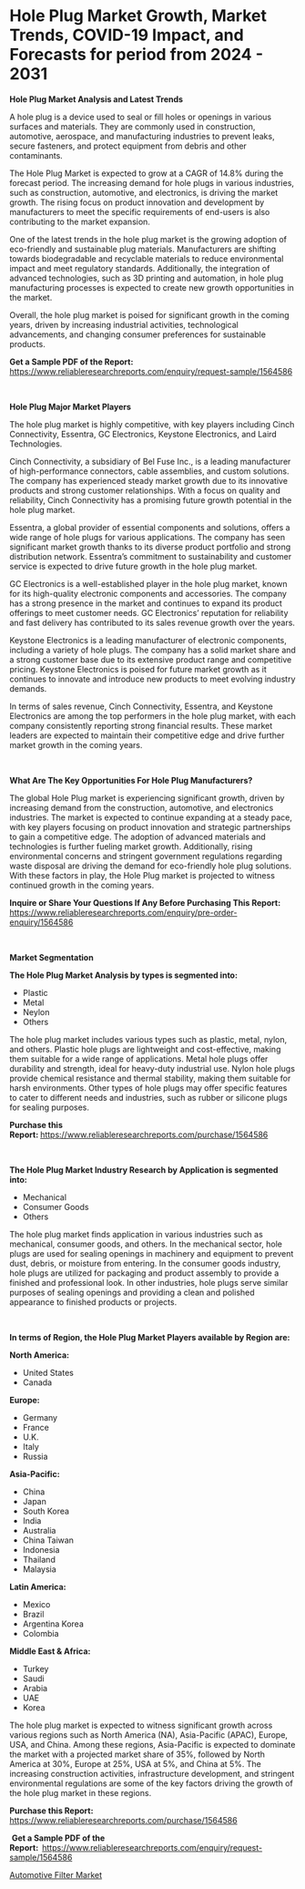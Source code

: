 <p><h1>Hole Plug Market Growth, Market Trends, COVID-19 Impact, and Forecasts for period from 2024 - 2031</h1></p><p><strong>Hole Plug Market Analysis and Latest Trends</strong></p>
<p><p>A hole plug is a device used to seal or fill holes or openings in various surfaces and materials. They are commonly used in construction, automotive, aerospace, and manufacturing industries to prevent leaks, secure fasteners, and protect equipment from debris and other contaminants.</p><p>The Hole Plug Market is expected to grow at a CAGR of 14.8% during the forecast period. The increasing demand for hole plugs in various industries, such as construction, automotive, and electronics, is driving the market growth. The rising focus on product innovation and development by manufacturers to meet the specific requirements of end-users is also contributing to the market expansion.</p><p>One of the latest trends in the hole plug market is the growing adoption of eco-friendly and sustainable plug materials. Manufacturers are shifting towards biodegradable and recyclable materials to reduce environmental impact and meet regulatory standards. Additionally, the integration of advanced technologies, such as 3D printing and automation, in hole plug manufacturing processes is expected to create new growth opportunities in the market.</p><p>Overall, the hole plug market is poised for significant growth in the coming years, driven by increasing industrial activities, technological advancements, and changing consumer preferences for sustainable products.</p></p>
<p><strong>Get a Sample PDF of the Report:&nbsp;</strong> <a href="https://www.reliableresearchreports.com/enquiry/request-sample/1564586">https://www.reliableresearchreports.com/enquiry/request-sample/1564586</a></p>
<p>&nbsp;</p>
<p><strong>Hole Plug Major Market Players</strong></p>
<p><p>The hole plug market is highly competitive, with key players including Cinch Connectivity, Essentra, GC Electronics, Keystone Electronics, and Laird Technologies.</p><p>Cinch Connectivity, a subsidiary of Bel Fuse Inc., is a leading manufacturer of high-performance connectors, cable assemblies, and custom solutions. The company has experienced steady market growth due to its innovative products and strong customer relationships. With a focus on quality and reliability, Cinch Connectivity has a promising future growth potential in the hole plug market.</p><p>Essentra, a global provider of essential components and solutions, offers a wide range of hole plugs for various applications. The company has seen significant market growth thanks to its diverse product portfolio and strong distribution network. Essentra’s commitment to sustainability and customer service is expected to drive future growth in the hole plug market.</p><p>GC Electronics is a well-established player in the hole plug market, known for its high-quality electronic components and accessories. The company has a strong presence in the market and continues to expand its product offerings to meet customer needs. GC Electronics’ reputation for reliability and fast delivery has contributed to its sales revenue growth over the years.</p><p>Keystone Electronics is a leading manufacturer of electronic components, including a variety of hole plugs. The company has a solid market share and a strong customer base due to its extensive product range and competitive pricing. Keystone Electronics is poised for future market growth as it continues to innovate and introduce new products to meet evolving industry demands.</p><p>In terms of sales revenue, Cinch Connectivity, Essentra, and Keystone Electronics are among the top performers in the hole plug market, with each company consistently reporting strong financial results. These market leaders are expected to maintain their competitive edge and drive further market growth in the coming years.</p></p>
<p>&nbsp;</p>
<p><strong>What Are The Key Opportunities For Hole Plug Manufacturers?</strong></p>
<p><p>The global Hole Plug market is experiencing significant growth, driven by increasing demand from the construction, automotive, and electronics industries. The market is expected to continue expanding at a steady pace, with key players focusing on product innovation and strategic partnerships to gain a competitive edge. The adoption of advanced materials and technologies is further fueling market growth. Additionally, rising environmental concerns and stringent government regulations regarding waste disposal are driving the demand for eco-friendly hole plug solutions. With these factors in play, the Hole Plug market is projected to witness continued growth in the coming years.</p></p>
<p><strong>Inquire or Share Your Questions If Any Before Purchasing This Report:</strong> <a href="https://www.reliableresearchreports.com/enquiry/pre-order-enquiry/1564586">https://www.reliableresearchreports.com/enquiry/pre-order-enquiry/1564586</a></p>
<p>&nbsp;</p>
<p><strong>Market Segmentation</strong></p>
<p><strong>The Hole Plug Market Analysis by types is segmented into:</strong></p>
<p><ul><li>Plastic</li><li>Metal</li><li>Neylon</li><li>Others</li></ul></p>
<p><p>The hole plug market includes various types such as plastic, metal, nylon, and others. Plastic hole plugs are lightweight and cost-effective, making them suitable for a wide range of applications. Metal hole plugs offer durability and strength, ideal for heavy-duty industrial use. Nylon hole plugs provide chemical resistance and thermal stability, making them suitable for harsh environments. Other types of hole plugs may offer specific features to cater to different needs and industries, such as rubber or silicone plugs for sealing purposes.</p></p>
<p><strong>Purchase this Report:&nbsp;</strong><a href="https://www.reliableresearchreports.com/purchase/1564586">https://www.reliableresearchreports.com/purchase/1564586</a></p>
<p>&nbsp;</p>
<p><strong>The Hole Plug Market Industry Research by Application is segmented into:</strong></p>
<p><ul><li>Mechanical</li><li>Consumer Goods</li><li>Others</li></ul></p>
<p><p>The hole plug market finds application in various industries such as mechanical, consumer goods, and others. In the mechanical sector, hole plugs are used for sealing openings in machinery and equipment to prevent dust, debris, or moisture from entering. In the consumer goods industry, hole plugs are utilized for packaging and product assembly to provide a finished and professional look. In other industries, hole plugs serve similar purposes of sealing openings and providing a clean and polished appearance to finished products or projects.</p></p>
<p>&nbsp;</p>
<p><strong>In terms of Region, the Hole Plug Market Players available by Region are:</strong></p>
<p>
    <p> <strong> North America: </strong>
        <ul>
            <li>United States</li>
            <li>Canada</li>
        </ul>
        </p> 
    <p> <strong> Europe: </strong>
        <ul>
            <li>Germany</li>
            <li>France</li>
            <li>U.K.</li>
            <li>Italy</li>
            <li>Russia</li>
        </ul>
        </p> 
    <p> <strong> Asia-Pacific: </strong>
        <ul>
            <li>China</li>
            <li>Japan</li>
            <li>South Korea</li>
            <li>India</li>
            <li>Australia</li>
            <li>China Taiwan</li>
            <li>Indonesia</li>
            <li>Thailand</li>
            <li>Malaysia</li>
        </ul>
        </p> 
    <p> <strong> Latin America: </strong>
        <ul>
            <li>Mexico</li>
            <li>Brazil</li>
            <li>Argentina Korea</li>
            <li>Colombia</li>
        </ul>
        </p> 
    <p> <strong> Middle East & Africa: </strong>
        <ul>
            <li>Turkey</li>
            <li>Saudi</li>
            <li>Arabia</li>
            <li>UAE</li>
            <li>Korea</li>
        </ul>
    </p>
    </p>
<p><p>The hole plug market is expected to witness significant growth across various regions such as North America (NA), Asia-Pacific (APAC), Europe, USA, and China. Among these regions, Asia-Pacific is expected to dominate the market with a projected market share of 35%, followed by North America at 30%, Europe at 25%, USA at 5%, and China at 5%. The increasing construction activities, infrastructure development, and stringent environmental regulations are some of the key factors driving the growth of the hole plug market in these regions.</p></p>
<p><strong>Purchase this Report: </strong><a href="https://www.reliableresearchreports.com/purchase/1564586">https://www.reliableresearchreports.com/purchase/1564586</a></p>
<p>&nbsp;<strong>Get a Sample PDF of the Report:&nbsp;&nbsp;</strong><a href="https://www.reliableresearchreports.com/enquiry/request-sample/1564586">https://www.reliableresearchreports.com/enquiry/request-sample/1564586</a></p>
<p><strong></strong></p>
<p><p><a href="https://adventurous-uranium-ef9.notion.site/Global-Automotive-Filter-Market-by-Types-Applications-and-Major-Players-with-Regional-Growth-Rate-db99d2c4312f4fa3828a561887ecf6b7">Automotive Filter Market</a></p></p>